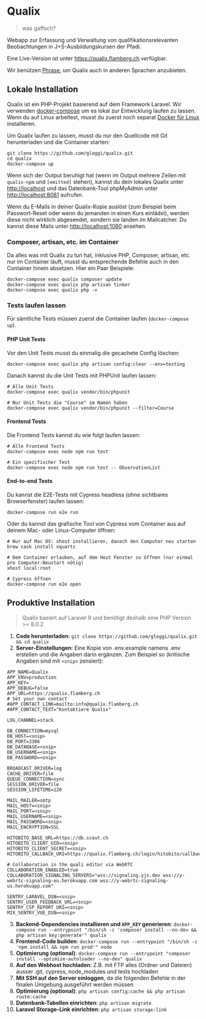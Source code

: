 # Qualix
> was gaffsch?

Webapp zur Erfassung und Verwaltung von qualifikationsrelevanten Beobachtungen in J+S-Ausbildungskursen der Pfadi.

Eine Live-Version ist unter <https://qualix.flamberg.ch> verfügbar.

Wir benützen [Phrase](https://phrase.com), um Qualix auch in anderen Sprachen anzubieten.

## Lokale Installation

Qualix ist ein PHP-Projekt basierend auf dem Framework Laravel. Wir verwenden [docker-compose](https://docs.docker.com/compose/install/) um es lokal zur Entwicklung laufen zu lassen. Wenn du auf Linux arbeitest, musst du zuerst noch separat [Docker für Linux](https://docs.docker.com/install/#server) installieren.

Um Qualix laufen zu lassen, musst du nur den Quellcode mit Git herunterladen und die Container starten:
```
git clone https://github.com/gloggi/qualix.git
cd qualix
docker-compose up
```

Wenn sich der Output beruhigt hat (wenn im Output mehrere Zeilen mit `qualix-npm` und `[emitted]` stehen), kannst du dein lokales Qualix unter <http://localhost> und das Datenbank-Tool phpMyAdmin unter <http://localhost:8081> aufrufen.

Wenn du E-Mails in deiner Qualix-Kopie auslöst (zum Beispiel beim Passwort-Reset oder wenn du jemanden in einen Kurs einlädst), werden diese nicht wirklich abgesendet, sondern sie landen im Mailcatcher. Du kannst diese Mails unter <http://localhost:1080> ansehen.

### Composer, artisan, etc. im Container

Da alles was mit Qualix zu tun hat, inklusive PHP, Composer, artisan, etc. nur im Container läuft, musst du entsprechende Befehle auch in den Container hinein absetzen. Hier ein Paar Beispiele:

```
docker-compose exec qualix composer update
docker-compose exec qualix php artisan tinker
docker-compose exec qualix php -v
```

### Tests laufen lassen

Für sämtliche Tests müssen zuerst die Container laufen (`docker-compose up`).

#### PHP Unit Tests

Vor den Unit Tests musst du einmalig die gecachete Config löschen:
```
docker-compose exec qualix php artisan config:clear --env=testing
```

Danach kannst du die Unit Tests mit PHPUnit laufen lassen:
```
# Alle Unit Tests
docker-compose exec qualix vendor/bin/phpunit

# Nur Unit Tests die "Course" im Namen haben
docker-compose exec qualix vendor/bin/phpunit --filter=Course
```

#### Frontend Tests

Die Frontend Tests kannst du wie folgt laufen lassen:
```
# Alle Frontend Tests
docker-compose exec node npm run test

# Ein spezifischer Test
docker-compose exec node npm run test -- ObservationList
```

#### End-to-end Tests

Du kannst die E2E-Tests mit Cypress headless (ohne sichtbares Browserfenster) laufen lassen:
```
docker-compose run e2e run
```

Oder du kannst das grafische Tool von Cypress vom Container aus auf deinem Mac- oder Linux-Computer öffnen:
```
# Nur auf Mac OS: xhost installieren, danach den Computer neu starten
brew cask install xquartz

# Dem Container erlauben, auf dem Host Fenster zu öffnen (nur einmal pro Computer-Neustart nötig)
xhost local:root

# Cypress öffnen
docker-compose run e2e open
```

## Produktive Installation

> Qualix basiert auf Laravel 9 und benötigt deshalb eine PHP Version >= 8.0.2

1. **Code herunterladen**: `git clone https://github.com/gloggi/qualix.git && cd qualix`
2. **Server-Einstellungen**: Eine Kopie von .env.example namens .env erstellen und die Angaben darin ergänzen. Zum Beispiel so (kritische Angaben sind mit `<snip>` zensiert):
```
APP_NAME=Qualix
APP_ENV=production
APP_KEY=
APP_DEBUG=false
APP_URL=https://qualix.flamberg.ch
# Set your own contact
#APP_CONTACT_LINK=mailto:info@qualix.flamberg.ch
#APP_CONTACT_TEXT="Kontaktiere Qualix"

LOG_CHANNEL=stack

DB_CONNECTION=mysql
DB_HOST=<snip>
DB_PORT=3306
DB_DATABASE=<snip>
DB_USERNAME=<snip>
DB_PASSWORD=<snip>

BROADCAST_DRIVER=log
CACHE_DRIVER=file
QUEUE_CONNECTION=sync
SESSION_DRIVER=file
SESSION_LIFETIME=120

MAIL_MAILER=smtp
MAIL_HOST=<snip>
MAIL_PORT=<snip>
MAIL_USERNAME=<snip>
MAIL_PASSWORD=<snip>
MAIL_ENCRYPTION=SSL

HITOBITO_BASE_URL=https://db.scout.ch
HITOBITO_CLIENT_UID=<snip>
HITOBITO_CLIENT_SECRET=<snip>
HITOBITO_CALLBACK_URI=https://qualix.flamberg.ch/login/hitobito/callback

# Collaboration in the quali editor via WebRTC
COLLABORATION_ENABLED=true
COLLABORATION_SIGNALING_SERVERS="wss://signaling.yjs.dev wss://y-webrtc-signaling-eu.herokuapp.com wss://y-webrtc-signaling-us.herokuapp.com"

SENTRY_LARAVEL_DSN=<snip>
SENTRY_USER_FEEDBACK_URL=<snip>
SENTRY_CSP_REPORT_URI=<snip>
MIX_SENTRY_VUE_DSN=<snip>
```
3. **Backend-Dependencies installieren und `APP_KEY` generieren**: `docker-compose run --entrypoint "/bin/sh -c 'composer install --no-dev && php artisan key:generate'" qualix`
4. **Frontend-Code builden**: `docker-compose run --entrypoint "/bin/sh -c 'npm install && npm run prod'" node`
5. **Optimierung (optional)**: `docker-compose run --entrypoint "composer install --optimize-autoloader --no-dev" qualix`
6. **Auf den Webhost hochladen**: Z.B. mit FTP alles (Ordner und Dateien) ausser .git, cypress, node_modules und tests hochladen
7. **Mit SSH auf den Server einloggen**, da die folgenden Befehle in der finalen Umgebung ausgeführt werden müssen
8. **Optimierung (optional)**: `php artisan config:cache && php artisan route:cache`
9. **Datenbank-Tabellen einrichten**: `php artisan migrate`
10. **Laravel Storage-Link einrichten**: `php artisan storage:link`
